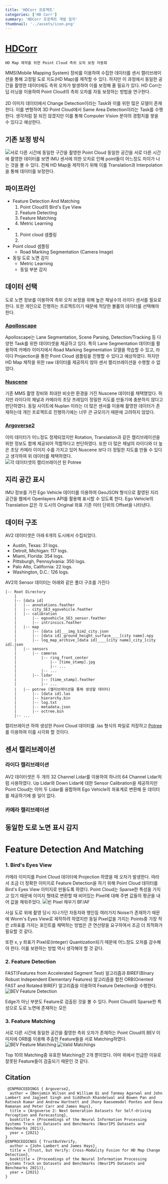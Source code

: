 ```yaml
---
title: 'HDCorr 프로젝트'
categories: ['HD Corr']
summary: 'HDCorr 프로젝트 개발 일지'
thumbnail: '../assets/icon.png'
---
```


# [HDCorr](https://github.com/yeti-s/HDCorr)
```
HD Map 제작을 위한 Point Cloud 측위 오차 보정 자동화
```
MMS(Mobile Mapping System) 장비를 이용하여 수집한 데이터를 센서 캘리브레이션을 통해 고정밀 도로 지도(HD Map)를 제작할 수 있다. 하지만 이 과정에서 동일한 공간을 촬영한 데이터에도 측위 오차가 발생하여 이를 보정해 줄 필요가 있다. HD Corr는 딥 러닝을 이용하여 Point Cloud의 측위 오차를 자동 보정하는 방법을 연구한다.
<br>
<br> 2D 이미지 데이터에서 Change Detection이라는 Task와 이를 위한 많은 모델이 존재한다.  이를 변형하여 3D Point Cloud에서 Same Area Detection이라는 Task를 수행한다. 생각처럼 잘 되진 않겠지만 이를 통해 Computer Vision 분야의 경험치를 쌓을 수 있다고 예상한다.

## 기존 보정 방식
![](./assets/0001_pcd_pos_error.png "서로 다른 시간에 동일한 구간을 촬영한 Point Cloud")
동일한 공간을 서로 다른 시간에 촬영한 데이터를 보면 IMU 센서에 의한 오차로 인해 point들이 어느정도 차이가 나는 것을 볼 수 있다. 전체 HD Map을 제작하기 위해 이를 Translation과 Interpolation을 통해 데이터를 보정한다.

## 파이프라인
* Feature Detection And Matching
    1. Point Cloud의 Bird's Eye View
    2. Feature Detecting
    3. Feature Matching
    4. Metric Learning
* 
    1. Point cloud 샘플링
    2. 
* Point cloud 샘플링
    * Road Marking Segmentation (Camera Image)
* 동일 도로 노면 감지
    * Metric Learning
    * 동일 부분 감지

## 데이터 선택
도로 노면 정보를 이용하여 측위 오차 보정을 위해 높은 채널수의 라이다 센서를 필요로 한다. 또한 개인으로 진행하는 프로젝트이기 때문에 적당한 볼륨의 데이터를 선택해야 한다. 

### [Apolloscape](https://apolloscape.auto/index.html)
Apolloscape는 Lane Segmentation, Scene Parsing, Detection/Tracking 등 다양한 Task를 위한 데이터셋을 제공하고 있다. 특히 Lane Segmentation 데이터를 활용하여 카메라 이미지에서 Road Marking Segmentation 모델을 학습할 수 있고, 라이다 Projection을 통한 Point Cloud 샘플링을 진행할 수 있다고 예상하였다. 하지만 HD Map 제작을 위한 raw 데이터를 제공하지 않아 센서 캘리브레이션을 수행할 수 없었다.

### [Nuscene](https://www.nuscenes.org/nuscenes)
기존 MMS 촬영 장비와 최대한 비슷한 환경을 가진 Nuscene 데이터를 채택했었다. 하지만 라이다의 채널과 카메라의 초당 프레임이 정밀한 지도를 만들기에 충분하지 않다고 판단하였다. 동일 사이트에 Nuplan 이라는 더 많은 센서를 이용해 촬영한 데이터가 존재하는데 개인 프로젝트로 진행하기에는 너무 큰 규모이기 때문에 고려하지 않았다.

### [Argoverse2](https://www.argoverse.org/av2.html)
이미 데이터가 어느정도 정제되었지만 Rotation, Translation과 같은 캘리브레이션을 위한 정보도 함께 제공되어 적합하다고 판단하였다. 또한 더 많은 채널의 라이다와 더 높은 초당 카메라 이미지 수를 가지고 있어 Nuscene 보다 더 정밀한 지도를 만들 수 있다고 생각하여 위 데이터를 채택하였다.  
![](./assets/0000_nuscene_argoverse.PNG "각 데이터셋의 캘리브레이션 된 Potree")

## 지리 공간 표시
IMU 정보를 가진 Ego Vehicle 데이터를 이용하여 GeoJSON 형식으로 촬영된 지리 공간을 웹에서 Openlayers API를 활용해 표시할 수 있도록 한다. Ego Vehicle의 Translation 값은 각 도시의 Original 좌표 기준 미터 단위의 Offset을 나타낸다.


## 데이터 구조
AV2 데이터셋은 아래 6개의 도시에서 수집되었다.
* Austin, Texas: 31 logs.
* Detroit, Michigan: 117 logs.
* Miami, Florida: 354 logs.
* Pittsburgh, Pennsylvania: 350 logs.
* Palo Alto, California: 22 logs.
* Washington, D.C.: 126 logs.

AV2의 Sensor 데이터는 아래와 같은 폴더 구조를 가진다
```
|-- Root Directory
    |
    |-- [data id]
    |   |-- annotations.feather
    |   |-- city_SE3_egovehicle.feather
    |   |-- calibration
    |       |-- egovehicle_SE3_sensor.feather
    |       |-- intrinsics.feather
    |   |-- map
    |       |-- [data id]___img_Sim2_city.json
    |       |-- [data id]_ground_height_surface____[city name].npy
    |       |-- log_map_archive_[data id]____[city name]_city_[city id].json
    |   |-- sensors
    |       |-- cameras
    |           |-- ring_front_center
    |               |-- [time_stamp].jpg
    |               |-- ...
    |           |-- ...
    |       |-- lidar
    |           |-- [time_stamp].feather
    |           |-- ...
    |   |-- potree (캘리브레이션을 통해 생성할 데이터)
    |       |-- [data id].las
    |       |-- hierarchy.bin
    |       |-- log.txt
    |       |-- metadata.json
    |       |-- octree.bin
    |-- ...
```



캘리브레이션 하여 생성한 Point Cloud 데이터를 .las 형식의 파일로 저장하고 [Potree](https://github.com/potree/potree)를 이용하여 이를 시각화 할 것이다.

## 센서 캘리브레이션

### 라이다 캘리브레이션
AV2 데이터셋은 두 개의 32 Channel Lidar를 이용하여 하나의 64 Channel Lidar처럼 사용하였다. Up Lidar와 Down Lidar에 대한 Sensor Calibration을 제공하지만 Point Cloud는 이미 두 Lidar를 융합하여 Ego Vehicle의 좌표계로 변환해 둔 데이터를 제공하기에 쓸 일이 없다.


### 카메라 캘리브레이션


## 동일한 도로 노면 표시 감지


# Feature Detection And Matching

### 1. Bird's Eyes View
카메라 이미지를 Point Cloud 데이터에 Projection 하였을 때 오차가 발생한다. 따라서 조금 더 정확한 이미지로 Feature Detection을 하기 위해 Point Cloud 데이터를 Bird's Eyes View 이미지로 만들도록 하였다. Point Cloud는 Sparse한 특성을 가지고 있기 때문에 이미지 형태로 변환할 때 비어있는 Pixel에 대해 주변 값들의 평균을 내어 값을 채워주었다. 
![](./assets/0002_bev_blank.gif "빈 Pixel 채우기 BF/AF")

사실 도로 위에 촬영 당시 지나가던 자동차와 행인등 여러가지 Noise가 존재하기 때문에 Worm's Eyes View로 제작하려 하였지만 동일 Pixel값을 가지는 Points중 가장 작은 z좌표를 가지는 포인트를 채택하는 방법은 큰 연산량을 요구하여서 조금 더 최적화가 필요할 것 같다.

또한 x, y 좌표가 Pixel로(integer) Quantization되기 때문에 어느정도 오차를 감수해야 한다. 이를 보완하는 방법 역시 생각해야 할 것 같다.

### 2. Feature Detection
FAST(Features from Accelerated Segment Test) 알고리즘과 BIREF(BInary Robust Independent Elementary Features) 알고리즘을 합친 ORB(Oriented FAST and Rotated BIREF) 알고리즘을 이용하여 Feature Detection을 수행한다.
![](./assets/0003_feature_detection.jpg "BEV Feature Detection")

Edge가 아닌 부분도 Feature로 검출된 것을 볼 수 있다. Point Cloud의 Sparse한 특성으로 도로 노면에 존재하는 모든 

### 3. Feature Matching
서로 다른 시간에 동일한 공간을 촬영한 측위 오차가 존재하는 Point Cloud의 BEV 이미지에 ORB를 이용해 추출한 Feature들을 서로 Matching하였다. 
![](./assets/0004_feature_matching.jpg "BEV Feature Matching")
![](./assets/0005_feature_matching_valid.jpg "Valid Matchings")

Top 10의 Matching중 유효한 Matching은 2개 뿐이었다. 아마 위에서 언급한 이유로 잘못된 Feature들이 검출되기 때문인 것 같다.


## Citation
```
 @INPROCEEDINGS { Argoverse2,
  author = {Benjamin Wilson and William Qi and Tanmay Agarwal and John Lambert and Jagjeet Singh and Siddhesh Khandelwal and Bowen Pan and Ratnesh Kumar and Andrew Hartnett and Jhony Kaesemodel Pontes and Deva Ramanan and Peter Carr and James Hays},
  title = {Argoverse 2: Next Generation Datasets for Self-driving Perception and Forecasting},
  booktitle = {Proceedings of the Neural Information Processing Systems Track on Datasets and Benchmarks (NeurIPS Datasets and Benchmarks 2021)},
  year = {2021}
}
@INPROCEEDINGS { TrustButVerify,
  author = {John Lambert and James Hays},
  title = {Trust, but Verify: Cross-Modality Fusion for HD Map Change Detection},
  booktitle = {Proceedings of the Neural Information Processing Systems Track on Datasets and Benchmarks (NeurIPS Datasets and Benchmarks 2021)},
  year = {2021}
}
```